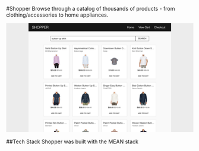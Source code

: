 #Shopper
Browse through a catalog of thousands of products - from clothing/accessories to home appliances.

![Home](https://github.com/vichen/mvp/blob/master/screen-cast.png)

##Tech Stack
Shopper was built with the MEAN stack 
